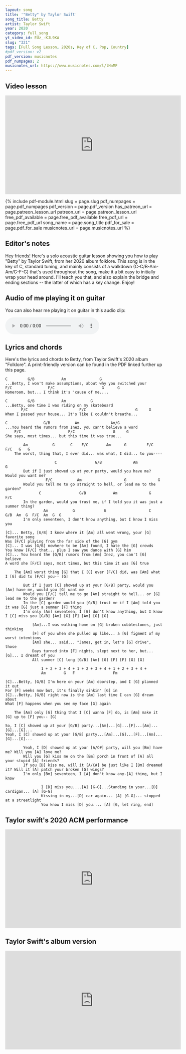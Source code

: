 ```yaml
---
layout: song
title: '"Betty" by Taylor Swift'
song_title: Betty
artist: Taylor Swift
year: 2020
category: full_song
yt_video_id: EUz_-KJL9KA
slug: "321"
tags: [Full Song Lesson, 2020s, Key of C, Pop, Country]
#pdf_version: v2
pdf_version: musicnotes
pdf_numpages: 2
musicnotes_url: https://www.musicnotes.com/l/lHnMF
---
```


<!-- patreon_lesson_available: true
patreon_lesson_url: https://www.patreon.com/posts/40474671 -->

<!-- https://youtu.be/SyahJJ332uk -->

<!-- <iframe width="560" height="315" src="https://www.youtube.com/embed/z5jSdu4hH5U" frameborder="0" allow="accelerometer; autoplay; encrypted-media; gyroscope; picture-in-picture" allowfullscreen></iframe> -->

## Video lesson

<iframe width="560" height="315" src="https://www.youtube.com/embed/EUz_-KJL9KA" frameborder="0" allow="accelerometer; autoplay; encrypted-media; gyroscope; picture-in-picture" allowfullscreen></iframe>

{% include pdf-module.html slug = page.slug pdf_numpages = page.pdf_numpages pdf_version = page.pdf_version has_patreon_url = page.patreon_lesson_url patreon_url = page.patreon_lesson_url free_pdf_available = page.free_pdf_available free_pdf_url = page.free_pdf_url song_name = page.song_title pdf_for_sale = page.pdf_for_sale musicnotes_url = page.musicnotes_url %}

## Editor's notes

Hey friends! Here's a solo acoustic guitar lesson showing you how to play "Betty" by Taylor Swift, from her 2020 album folklore. This song is in the key of C, standard tuning, and mainly consists of a walkdown (C-C/B-Am-Am/G-F-G) that's used throughout the song, make it a bit easy to initially wrap your head around. I'll teach you that, and also explain the bridge and ending sections -- the latter of which has a key change. Enjoy!

## Audio of me playing it on guitar

You can also hear me playing it on guitar in this audio clip:

<audio controls>
  <source src="/audio/323_betty_playthrough.mp3" type="audio/mpeg">
Your browser does not support the audio element.
</audio>

## Lyrics and chords

Here's the lyrics and chords to Betty, from Taylor Swift's 2020 album "Folklore". A print-friendly version can be found in the PDF linked further up this page.

    C         G/B            Am               G                 
    ...Betty, I won't make assumptions, about why you switched your
    F/C                F/C                     G      G
    Homeroom, but... I think it's 'cause of me....

    C         G/B            Am           G
    ...Betty, one time I was riding on my skateboard
           F/C                       F/C                      G     G
    When I passed your house... It's like I couldn't breathe...

    C                G/B           Am              Am/G       
    ...You heard the rumors from Inez, you can't believe a word
        F/C                     F/C                 G     G
    She says, most times... but this time it was true...

            Am           G       C    F/C        Am      G         F/C   F/C   G   G
        The worst, thing that, I ever did... was what, I did... to you----

                          C                 G/B              Am                 G     
            But if I just showed up at your party, would you have me? Would you want me?
                      F/C           Am                   G              G           
            Would you tell me to go straight to hell, or lead me to the garden?
                   C                 G/B            Am              G             F/C
            In the garden, would you trust me, if I told you it was just a summer thing?
                     Am           G             G                   C        G/B  Am  G  F/C  Am  G  G
            I'm only seventeen, I don't know anything, but I know I miss you

    [C]... Betty, [G/B] I know where it [Am] all went wrong, your [G] favorite song
    Was [F/C] playing from the far side of the [G] gym
    [C]... I was [G/B] nowhere to be [Am] found, I hate the [G] crowds
    You know [F/C] that... plus I saw you dance with [G] him
    [C]... You heard the [G/B] rumors from [Am] Inez, you can't [G] believe
    A word she [F/C] says, most times, but this time it was [G] true

        The [Am] worst thing [G] that I [C] ever [F/C] did, was [Am] what I [G] did to [F/C] you-- [G]

            But if I just [C] showed up at your [G/B] party, would you [Am] have me, would you [G] want me
            Would you [F/C] tell me to go [Am] straight to hell... or [G] lead me to the garden?
            In the [C] garden would you [G/B] trust me if I [Am] told you it was [G] just a summer [F] thing
            I'm only [Am] seventeen, I [G] don't know anything, but I know I [C] miss you [G/B] [Am] [G] [F] [Am] [G] [G]

                [Am]...I was walking home on [G] broken cobblestones, just thinking
                [F] of you when she pulled up like... a [G] figment of my worst intentions
                [Am] she... said... "James, get in, let's [G] drive", those
                Days turned into [F] nights, slept next to her, but...[G]... I dreamt of you
                All summer [C] long [G/B] [Am] [G] [F] [F] [G] [G]

                    1 + 2 + 3 + 4 + 1 + 2 + 3 + 4 + 1 + 2 + 3 + 4 +
                    Am        G   F                 Fm    

    [C]...Betty, [G/B] I'm here on your [Am] doorstep, and I [G] planned it out
    For [F] weeks now but, it's finally sinkin' [G] in
    [C]...Betty, [G/B] right now is the [Am] last time I can [G] dream about
    What [F] happens when you see my face [G] again

        The [Am] only [G] thing that I [C] wanna [F] do, is [Am] make it [G] up to [F] you-- [G]

    So, I [C] showed up at your [G/B] party...[Am]...[G]...[F]...[Am]...[G]...[G]...
    Yeah, I [C] showed up at your [G/B] party...[Am]...[G]...[F]...[Am]...[G]...[G]...

            Yeah, I [D] showed up at your [A/C#] party, will you [Bm] have me? Will you [A] love me?
            Will you [G] kiss me on the [Bm] porch in front of [A] all your stupid [A] friends?
            If you [D] kiss me, will it [A/C#] be just like I [Bm] dreamed it? Will it [A] patch your broken [G] wings?
            I'm only [Bm] seventeen, I [A] don't know any-[A] thing, but I know

                    I [D] miss you....[A] [G-G]...Standing in your...[D] cardigan... [A] [G-G]
                    Kissing in my...[D] car again... [A] [G-G]... stopped at a streetlight
                    You know I miss [D] you.... [A] [G, let ring, end]

## Taylor swift's 2020 ACM performance

<iframe width="560" height="315" src="https://www.youtube.com/embed/orXAg5dIMa8" frameborder="0" allow="accelerometer; autoplay; encrypted-media; gyroscope; picture-in-picture" allowfullscreen></iframe>


## Taylor Swift's album version

<iframe width="560" height="315" src="https://www.youtube.com/embed/6TAPqXkZW_I" frameborder="0" allow="accelerometer; autoplay; encrypted-media; gyroscope; picture-in-picture" allowfullscreen></iframe>
